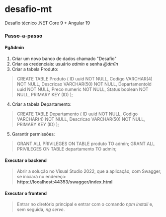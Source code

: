 # desafio-mt
Desafio técnico .NET Core 9 + Angular 19


### Passo-a-passo

#### PgAdmin 
  1. Criar um novo banco de dados chamado "Desafio"
  2. Criar as credenciais: usuário _admin_ e senha _@dm1n_
  3. Criar a tabela Produto:

> CREATE TABLE Produto ( 
    ID uuid NOT NULL,
    Codigo VARCHAR(4) NOT NULL,
    Descricao VARCHAR(50) NOT NULL,
    DepartamentoId uuid NOT NULL,
    Preco numeric NOT NULL,
    Status boolean NOT NULL,
    PRIMARY KEY (ID)
);

  4. Criar a tabela Departamento:
> CREATE TABLE Departamento
(
    ID uuid NOT NULL,
    Codigo VARCHAR(4) NOT NULL,
    Descricao VARCHAR(50) NOT NULL,
    PRIMARY KEY (ID)
);

  5. Garantir permissões:
> GRANT ALL PRIVILEGES ON TABLE produto TO admin;
> GRANT ALL PRIVILEGES ON TABLE departamento TO admin;

#### Executar o backend

> Abrir a solução no Visual Studio 2022, que a aplicação, com Swagger, se iniciará no endereço: **https://localhost:44353/swagger/index.html**

#### Executar o frontend

> Entrar no diretório principal e entrar com o comando *npm install* e, sem seguida, *ng serve*.
